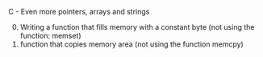 C - Even more pointers, arrays and strings

0. Writing a function that fills memory with a constant byte (not using the function: memset)
1.  function that copies memory area (not using the function memcpy) 
